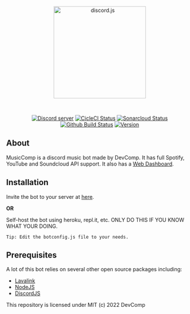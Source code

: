 <div align="center">
  <br />
  <p>
    <a href="https://musiccomp.devcomp.tk"><img src="https://www.devcomp.tk/MusicComp-v2/assets/BotLogo.svg" width="248" alt="discord.js" /></a>
  </p>
  <br />
  <p>
    <a href="https://dsc.gg/team-comp"><img src="https://img.shields.io/discord/900981890801094676?color=5865F2&logo=discord&logoColor=white" alt="Discord server" /></a>
    <a href="https://circleci.com/gh/TheAwesomeCoder05/MusicComp-v2"><img src="https://circleci.com/gh/TheAwesomeCoder05/MusicComp-v2.svg?style=svg" width="" alt="CicleCI Status" /></a>
    <a href="https://sonarcloud.io/dashboard?id=TheAwesomeCoder05_MusicComp-v2"><img src="https://sonarcloud.io/api/project_badges/measure?project=TheAwesomeCoder05_MusicComp-v2&metric=alert_status" width="" alt="Sonarcloud Status" /></a>
<a href="https://github.com/TheAwesomeCoder05/MusicComp-v2/actions"><img src="https://shields.io/github/workflow/status/TheAwesomeCoder05/MusicComp-v2/CI?event=push" width="" alt="Github Build Status" /></a>
    <a href="https://github.com/TheAwesomeCoder05/MusicComp-v2"><img src="https://img.shields.io/github/package-json/v/TheAwesomeCoder05/MusicComp-v2" width="" alt="Version" /></a>
  </p>
 </div>
 
 
 ## About
 MusicComp is a discord music bot made by DevComp. It has full Spotify, YouTube and Soundcloud API support. It also has a [Web Dashboard](https://musiccomp.devcomp.tk/dashboard).
 
## Installation
Invite the bot to your server at [here](https://discord.com/oauth2/authorize?client_id=928617705983082527&permissions=2205281600&scope=bot%20identify%20guilds%20applications.commands&redirect_uri=https://musiccomp.devcomp.tk/api/callback&response_type=code).

**OR**

Self-host the bot using heroku, repl.it, etc. ONLY DO THIS IF YOU KNOW WHAT YOUR DOING.
<br>

`Tip: Edit the botconfig.js file to your needs.`

## Prerequisites
A lot of this bot relies on several other open source packages including: 
- [Lavalink](https://github.com/freyacodes/Lavalink)
- [NodeJS](https://nodejs.org)
- [DiscordJS](https://discord.js.org)

This repository is licensed under MIT (c) 2022 DevComp
